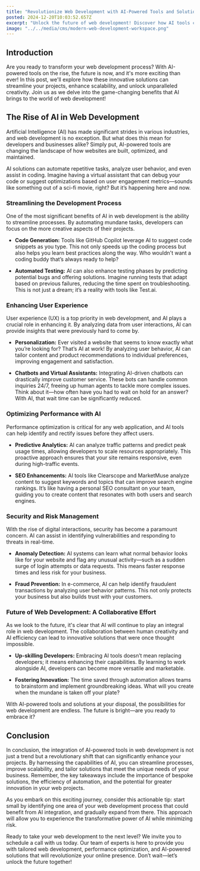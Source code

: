```yaml
---
title: "Revolutionize Web Development with AI-Powered Tools and Solutions"
posted: 2024-12-20T10:03:52.657Z
excerpt: "Unlock the future of web development! Discover how AI tools can revolutionize your projects, boost creativity, and streamline processes like never before. Embrace the change!"
image: "../../media/cms/modern-web-development-workspace.png"
---
```


## Introduction
Are you ready to transform your web development process? With AI-powered tools on the rise, the future is now, and it's more exciting than ever! In this post, we'll explore how these innovative solutions can streamline your projects, enhance scalability, and unlock unparalleled creativity. Join us as we delve into the game-changing benefits that AI brings to the world of web development!

## The Rise of AI in Web Development
Artificial Intelligence (AI) has made significant strides in various industries, and web development is no exception. But what does this mean for developers and businesses alike? Simply put, AI-powered tools are changing the landscape of how websites are built, optimized, and maintained.

AI solutions can automate repetitive tasks, analyze user behavior, and even assist in coding. Imagine having a virtual assistant that can debug your code or suggest optimizations based on user engagement metrics—sounds like something out of a sci-fi movie, right? But it’s happening here and now.

### Streamlining the Development Process
One of the most significant benefits of AI in web development is the ability to streamline processes. By automating mundane tasks, developers can focus on the more creative aspects of their projects.

- **Code Generation:** Tools like GitHub Copilot leverage AI to suggest code snippets as you type. This not only speeds up the coding process but also helps you learn best practices along the way. Who wouldn't want a coding buddy that’s always ready to help?
  
- **Automated Testing:** AI can also enhance testing phases by predicting potential bugs and offering solutions. Imagine running tests that adapt based on previous failures, reducing the time spent on troubleshooting. This is not just a dream; it’s a reality with tools like Test.ai.

### Enhancing User Experience
User experience (UX) is a top priority in web development, and AI plays a crucial role in enhancing it. By analyzing data from user interactions, AI can provide insights that were previously hard to come by.

- **Personalization:** Ever visited a website that seems to know exactly what you’re looking for? That’s AI at work! By analyzing user behavior, AI can tailor content and product recommendations to individual preferences, improving engagement and satisfaction.
  
- **Chatbots and Virtual Assistants:** Integrating AI-driven chatbots can drastically improve customer service. These bots can handle common inquiries 24/7, freeing up human agents to tackle more complex issues. Think about it—how often have you had to wait on hold for an answer? With AI, that wait time can be significantly reduced.

### Optimizing Performance with AI
Performance optimization is critical for any web application, and AI tools can help identify and rectify issues before they affect users.

- **Predictive Analytics:** AI can analyze traffic patterns and predict peak usage times, allowing developers to scale resources appropriately. This proactive approach ensures that your site remains responsive, even during high-traffic events.
  
- **SEO Enhancements:** AI tools like Clearscope and MarketMuse analyze content to suggest keywords and topics that can improve search engine rankings. It’s like having a personal SEO consultant on your team, guiding you to create content that resonates with both users and search engines.

### Security and Risk Management
With the rise of digital interactions, security has become a paramount concern. AI can assist in identifying vulnerabilities and responding to threats in real-time.

- **Anomaly Detection:** AI systems can learn what normal behavior looks like for your website and flag any unusual activity—such as a sudden surge of login attempts or data requests. This means faster response times and less risk for your business.
  
- **Fraud Prevention:** In e-commerce, AI can help identify fraudulent transactions by analyzing user behavior patterns. This not only protects your business but also builds trust with your customers.

### Future of Web Development: A Collaborative Effort
As we look to the future, it's clear that AI will continue to play an integral role in web development. The collaboration between human creativity and AI efficiency can lead to innovative solutions that were once thought impossible.

- **Up-skilling Developers:** Embracing AI tools doesn’t mean replacing developers; it means enhancing their capabilities. By learning to work alongside AI, developers can become more versatile and marketable.
  
- **Fostering Innovation:** The time saved through automation allows teams to brainstorm and implement groundbreaking ideas. What will you create when the mundane is taken off your plate?

With AI-powered tools and solutions at your disposal, the possibilities for web development are endless. The future is bright—are you ready to embrace it?

## Conclusion
In conclusion, the integration of AI-powered tools in web development is not just a trend but a revolutionary shift that can significantly enhance your projects. By harnessing the capabilities of AI, you can streamline processes, improve scalability, and tailor solutions that meet the unique needs of your business. Remember, the key takeaways include the importance of bespoke solutions, the efficiency of automation, and the potential for greater innovation in your web projects.

As you embark on this exciting journey, consider this actionable tip: start small by identifying one area of your web development process that could benefit from AI integration, and gradually expand from there. This approach will allow you to experience the transformative power of AI while minimizing risk.

Ready to take your web development to the next level? We invite you to schedule a call with us today. Our team of experts is here to provide you with tailored web development, performance optimization, and AI-powered solutions that will revolutionize your online presence. Don’t wait—let’s unlock the future together!
